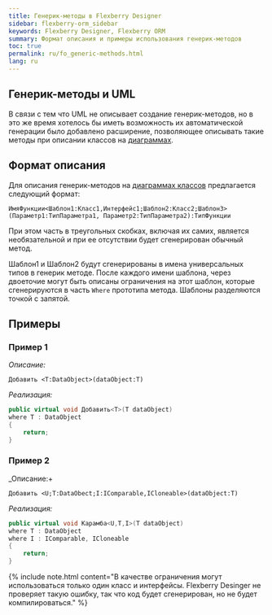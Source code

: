 ```yaml
---
title: Генерик-методы в Flexberry Designer
sidebar: flexberry-orm_sidebar
keywords: Flexberry Designer, Flexberry ORM
summary: Формат описания и примеры использования генерик-методов
toc: true
permalink: ru/fo_generic-methods.html
lang: ru
---
```


## Генерик-методы и UML

В связи с тем что UML не описывает создание генерик-методов, но в это же время хотелось бы иметь возможность их автоматической генерации было добавлено расширение, позволяющее описывать такие методы при описании классов на [диаграммах](fd_class-diagram.html).

## Формат описания

Для описания генерик-методов на [диаграммах классов](fd_class-diagram.html) предлагается следующий формат:

`ИмяФункции<Шаблон1:Класс1,Интерфейс1;Шаблон2:Класс2;Шаблон3>(Параметр1:ТипПараметра1, Параметр2:ТипПараметра2):ТипФункции`

При этом часть в треугольных скобках, включая их самих, является необязательной и при ее отсутствии будет сгенерирован обычный метод.

Шаблон1 и Шаблон2 будут сгенерированы в имена универсальных типов в генерик методе. После каждого имени шаблона, через двоеточие могут быть описаны ограничения на этот шаблон, которые сгенерируются в часть `Where` прототипа метода. Шаблоны разделяются точкой с запятой.

## Примеры

### Пример 1

_Описание:_

`Добавить <T:DataObject>(dataObject:T)`

_Реализация:_

```csharp
public virtual void Добавить<T>(T dataObject)
where T : DataObject
{
    return;
}
```

### Пример 2

_Описание:+

`Добавить <U;T:DataObect;I:IComparable,ICloneable>(dataObject:T)`

_Реализация:_

```csharp
public virtual void Карамба<U,T,I>(T dataObject)
where T : DataObject
where I : IComparable, ICloneable
{
    return;
}
```

{% include note.html content="В качестве ограничения могут использоваться только один класс и интерфейсы. Flexberry Desinger не проверяет такую ошибку, так что код будет сгенерирован, но не будет компилироваться." %}
